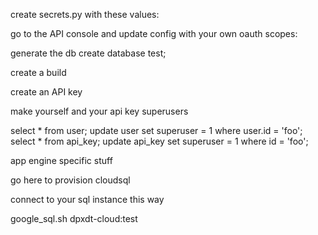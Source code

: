 
create secrets.py with these values:

go to the API console and update config with your own oauth scopes:

generate the db
create database test;

create a build

create an API key

make yourself and your api key superusers

select * from user;
update user set superuser = 1 where user.id = 'foo';
select * from api_key;
update api_key set superuser = 1 where id = 'foo';



app engine specific stuff

go here to provision cloudsql

connect to your sql instance this way

google_sql.sh dpxdt-cloud:test
